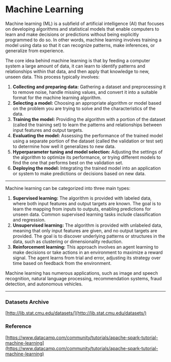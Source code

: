 Machine Learning
=================

Machine learning (ML) is a subfield of artificial intelligence (AI) that focuses on developing algorithms and statistical models that enable computers to learn and make decisions or predictions without being explicitly programmed to do so. In other words, machine learning involves training a model using data so that it can recognize patterns, make inferences, or generalize from experience.

The core idea behind machine learning is that by feeding a computer system a large amount of data, it can learn to identify patterns and relationships within that data, and then apply that knowledge to new, unseen data. This process typically involves:

1. **Collecting and preparing data:** Gathering a dataset and preprocessing it to remove noise, handle missing values, and convert it into a suitable format for the machine learning algorithm.
2. **Selecting a model:** Choosing an appropriate algorithm or model based on the problem you are trying to solve and the characteristics of the data.
3. **Training the model:** Providing the algorithm with a portion of the dataset (called the training set) to learn the patterns and relationships between input features and output targets.
4. **Evaluating the model:** Assessing the performance of the trained model using a separate portion of the dataset (called the validation or test set) to determine how well it generalizes to new data.
5. **Hyperparameter tuning and model selection:** Adjusting the settings of the algorithm to optimize its performance, or trying different models to find the one that performs best on the validation set.
6. **Deploying the model:** Integrating the trained model into an application or system to make predictions or decisions based on new data.

---

Machine learning can be categorized into three main types:

1. **Supervised learning:** The algorithm is provided with labeled data, where both input features and output targets are known. The goal is to learn the mapping from inputs to outputs, enabling predictions for unseen data. Common supervised learning tasks include classification and regression.
2. **Unsupervised learning:** The algorithm is provided with unlabeled data, meaning that only input features are given, and no output targets are provided. The goal is to discover underlying patterns or structures in the data, such as clustering or dimensionality reduction.
3. **Reinforcement learning:** This approach involves an agent learning to make decisions or take actions in an environment to maximize a reward signal. The agent learns from trial and error, adjusting its strategy over time based on feedback from the environment.

Machine learning has numerous applications, such as image and speech recognition, natural language processing, recommendation systems, fraud detection, and autonomous vehicles.

---

### Datasets Archive
[http://lib.stat.cmu.edu/datasets/](http://lib.stat.cmu.edu/datasets/)

### Reference
[https://www.datacamp.com/community/tutorials/apache-spark-tutorial-machine-learning](https://www.datacamp.com/community/tutorials/apache-spark-tutorial-machine-learning)
